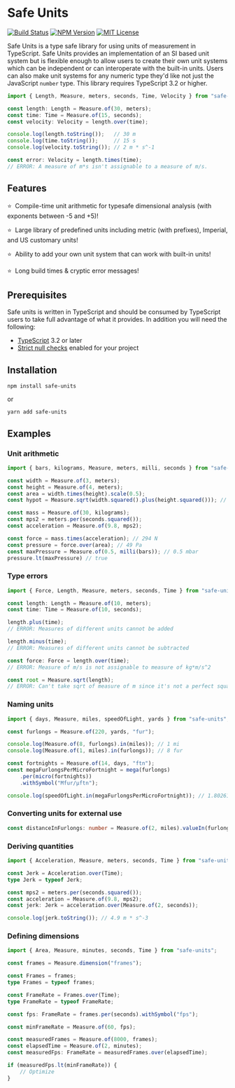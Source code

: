 # Safe Units

[![Build Status](https://travis-ci.org/jscheiny/safe-units.svg?branch=master)](https://travis-ci.org/jscheiny/safe-units) [![NPM Version](https://img.shields.io/npm/v/safe-units.svg)](https://www.npmjs.com/package/safe-units) [![MIT License](https://img.shields.io/npm/l/safe-units.svg)](https://github.com/jscheiny/safe-units/blob/master/LICENSE)

Safe Units is a type safe library for using units of measurement in TypeScript.  Safe Units provides an implementation of an SI based unit system but is flexible enough to allow users to create their own unit systems which can be independent or can interoperate with the built-in units. Users can also make unit systems for any numeric type they'd like not just the JavaScript `number` type. This library requires TypeScript 3.2 or higher.

```typescript
import { Length, Measure, meters, seconds, Time, Velocity } from "safe-units";

const length: Length = Measure.of(30, meters);
const time: Time = Measure.of(15, seconds);
const velocity: Velocity = length.over(time);

console.log(length.toString());   // 30 m
console.log(time.toString());     // 15 s
console.log(velocity.toString()); // 2 m * s^-1

const error: Velocity = length.times(time);
// ERROR: A measure of m*s isn't assignable to a measure of m/s.
```

## Features

⭐&nbsp; Compile-time unit arithmetic for typesafe dimensional analysis (with exponents between -5 and +5)!

⭐&nbsp; Large library of predefined units including metric (with prefixes), Imperial, and US customary units!

⭐&nbsp; Ability to add your own unit system that can work with built-in units!

⭐&nbsp; Long build times & cryptic error messages!

## Prerequisites

Safe units is written in TypeScript and should be consumed by TypeScript users to take full advantage of what it provides. In addition you will need the following:

- [TypeScript](http://www.typescriptlang.org/) 3.2 or later
- [Strict null checks](https://www.typescriptlang.org/docs/handbook/compiler-options.html) enabled for your project

## Installation

```
npm install safe-units
```

or 

```
yarn add safe-units
```

## Examples

### Unit arithmetic

```typescript
import { bars, kilograms, Measure, meters, milli, seconds } from "safe-units";

const width = Measure.of(3, meters);
const height = Measure.of(4, meters);
const area = width.times(height).scale(0.5);
const hypot = Measure.sqrt(width.squared().plus(height.squared())); // 5 m

const mass = Measure.of(30, kilograms);
const mps2 = meters.per(seconds.squared());
const acceleration = Measure.of(9.8, mps2);

const force = mass.times(acceleration); // 294 N
const pressure = force.over(area); // 49 Pa
const maxPressure = Measure.of(0.5, milli(bars)); // 0.5 mbar
pressure.lt(maxPressure) // true
```

### Type errors

```typescript
import { Force, Length, Measure, meters, seconds, Time } from "safe-units";

const length: Length = Measure.of(10, meters);
const time: Time = Measure.of(10, seconds);

length.plus(time);
// ERROR: Measures of different units cannot be added

length.minus(time);
// ERROR: Measures of different units cannot be subtracted

const force: Force = length.over(time);
// ERROR: Measure of m/s is not assignable to measure of kg*m/s^2

const root = Measure.sqrt(length);
// ERROR: Can't take sqrt of measure of m since it's not a perfect square
```

### Naming units

```typescript
import { days, Measure, miles, speedOfLight, yards } from "safe-units";

const furlongs = Measure.of(220, yards, "fur");

console.log(Measure.of(8, furlongs).in(miles)); // 1 mi
console.log(Measure.of(1, miles).in(furlongs)); // 8 fur

const fortnights = Measure.of(14, days, "ftn");
const megaFurlongsPerMicroFortnight = mega(furlongs)
    .per(micro(fortnights))
    .withSymbol("Mfur/µftn");

console.log(speedOfLight.in(megaFurlongsPerMicroFortnight)); // 1.8026174997852542 Mfur/µftn
```

### Converting units for external use
```typescript
const distanceInFurlongs: number = Measure.of(2, miles).valueIn(furlongs); // 16
```
### Deriving quantities

```typescript
import { Acceleration, Measure, meters, seconds, Time } from "safe-units";

const Jerk = Acceleration.over(Time);
type Jerk = typeof Jerk;

const mps2 = meters.per(seconds.squared());
const acceleration = Measure.of(9.8, mps2);
const jerk: Jerk = acceleration.over(Measure.of(2, seconds));

console.log(jerk.toString()); // 4.9 m * s^-3
```

### Defining dimensions

```typescript
import { Area, Measure, minutes, seconds, Time } from "safe-units";

const frames = Measure.dimension("frames");

const Frames = frames;
type Frames = typeof frames;

const FrameRate = Frames.over(Time);
type FrameRate = typeof FrameRate;

const fps: FrameRate = frames.per(seconds).withSymbol("fps");

const minFrameRate = Measure.of(60, fps);

const measuredFrames = Measure.of(8000, frames);
const elapsedTime = Measure.of(2, minutes);
const measuredFps: FrameRate = measuredFrames.over(elapsedTime);

if (measuredFps.lt(minFrameRate)) {
    // Optimize
}
```
